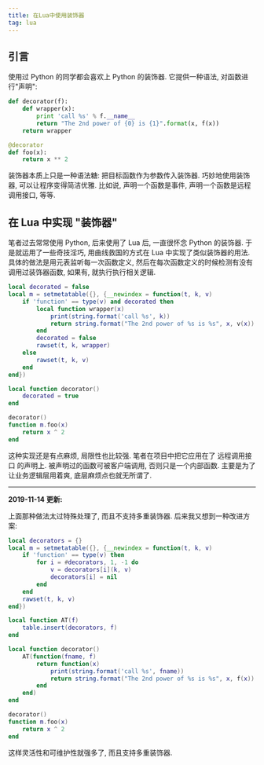 ```yaml
---
title: 在Lua中使用装饰器
tag: lua
---
```

## 引言
使用过 Python 的同学都会喜欢上 Python 的装饰器. 它提供一种语法, 对函数进行"声明":

```python
def decorator(f):
    def wrapper(x):
        print 'call %s' % f.__name__
        return "The 2nd power of {0} is {1}".format(x, f(x))
    return wrapper

@decorator
def foo(x):
    return x ** 2
```

装饰器本质上只是一种语法糖: 把目标函数作为参数传入装饰器. 巧妙地使用装饰器, 可以让程序变得简洁优雅. 比如说, 声明一个函数是事件, 声明一个函数是远程调用接口, 等等.

## 在 Lua 中实现 "装饰器"
笔者过去常常使用 Python, 后来使用了 Lua 后, 一直很怀念 Python 的装饰器. 于是就运用了一些奇技淫巧, 用曲线救国的方式在 Lua 中实现了类似装饰器的用法. 具体的做法是用元表监听每一次函数定义, 然后在每次函数定义的时候检测有没有调用过装饰器函数, 如果有, 就执行执行相关逻辑.

```lua
local decorated = false
local m = setmetatable({}, {__newindex = function(t, k, v)
    if 'function' == type(v) and decorated then
        local function wrapper(x)
            print(string.format('call %s', k))
            return string.format("The 2nd power of %s is %s", x, v(x))
        end
        decorated = false
        rawset(t, k, wrapper)
    else
        rawset(t, k, v)
    end
end})

local function decorator()
    decorated = true
end

decorator()
function m.foo(x)
    return x ^ 2
end
```

这种实现还是有点麻烦, 局限性也比较强. 笔者在项目中把它应用在了 远程调用接口 的声明上. 被声明过的函数可被客户端调用, 否则只是一个内部函数. 主要是为了让业务逻辑层用着爽, 底层麻烦点也就无所谓了.

***
**2019-11-14 更新:**

上面那种做法太过特殊处理了, 而且不支持多重装饰器. 后来我又想到一种改进方案:

```lua
local decorators = {}
local m = setmetatable({}, {__newindex = function(t, k, v)
    if 'function' == type(v) then
        for i = #decorators, 1, -1 do
            v = decorators[i](k, v)
            decorators[i] = nil
        end
    end
    rawset(t, k, v)
end})

local function AT(f)
    table.insert(decorators, f)
end

local function decorator()
    AT(function(fname, f)
        return function(x)
            print(string.format('call %s', fname))
            return string.format("The 2nd power of %s is %s", x, f(x))
        end
    end)
end

decorator()
function m.foo(x)
    return x ^ 2
end
```

这样灵活性和可维护性就强多了, 而且支持多重装饰器.
